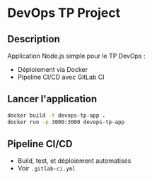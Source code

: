 # DevOps TP Project

## Description
Application Node.js simple pour le TP DevOps :
- Déploiement via Docker
- Pipeline CI/CD avec GitLab CI

## Lancer l'application
```bash
docker build -t devops-tp-app .
docker run -p 3000:3000 devops-tp-app
```

## Pipeline CI/CD
- Build, test, et déploiement automatisés
- Voir `.gitlab-ci.yml`